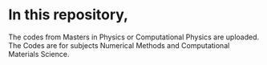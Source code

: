 # In this repository, 
The codes from Masters in Physics or Computational Physics are uploaded.
The Codes are for subjects Numerical Methods and Computational Materials Science. 
